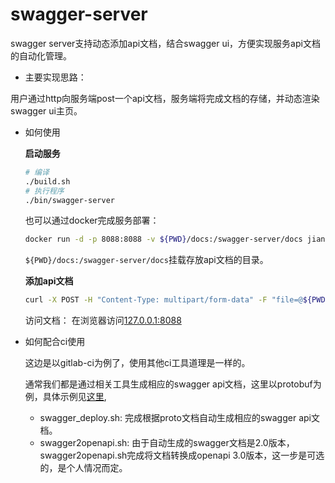 # swagger-server
swagger server支持动态添加api文档，结合swagger ui，方便实现服务api文档的自动化管理。

- 主要实现思路：

用户通过http向服务端post一个api文档，服务端将完成文档的存储，并动态渲染swagger ui主页。

- 如何使用

  **启动服务**
  ```bash
  # 编译
  ./build.sh
  # 执行程序
  ./bin/swagger-server
  ```
  
  也可以通过docker完成服务部署：
  ```bash
  docker run -d -p 8088:8088 -v ${PWD}/docs:/swagger-server/docs jiandahao/swagger_server:v1.0.0
  ```
  
  `${PWD}/docs:/swagger-server/docs`挂载存放api文档的目录。

  **添加api文档**
  ```bash
  curl -X POST -H "Content-Type: multipart/form-data" -F "file=@${PWD}/_example/test_swagger.swagger.json" 127.0.0.1:8088/new
  ```

  访问文档： 在浏览器访问[127.0.0.1:8088](127.0.0.1:8088)

- 如何配合ci使用

  这边是以gitlab-ci为例了，使用其他ci工具道理是一样的。
  
  通常我们都是通过相关工具生成相应的swagger api文档，这里以protobuf为例，具体示例见[这里](_example/ci-demo),
  - swagger_deploy.sh: 完成根据proto文档自动生成相应的swagger api文档。
  - swagger2openapi.sh: 由于自动生成的swagger文档是2.0版本，swagger2openapi.sh完成将文档转换成openapi 3.0版本，这一步是可选的，是个人情况而定。

